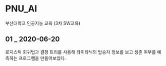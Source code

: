 # PNU_AI

부산대학교 인공지능 교육 (3차 SW교육)


## 01 _ 2020-06-20

로지스틱 회귀법과 결정 트리를 사용해 타이타닉의 탑승자 정보를 보고 생존 여부를 예측하는 프로그램을 만들어보았다.